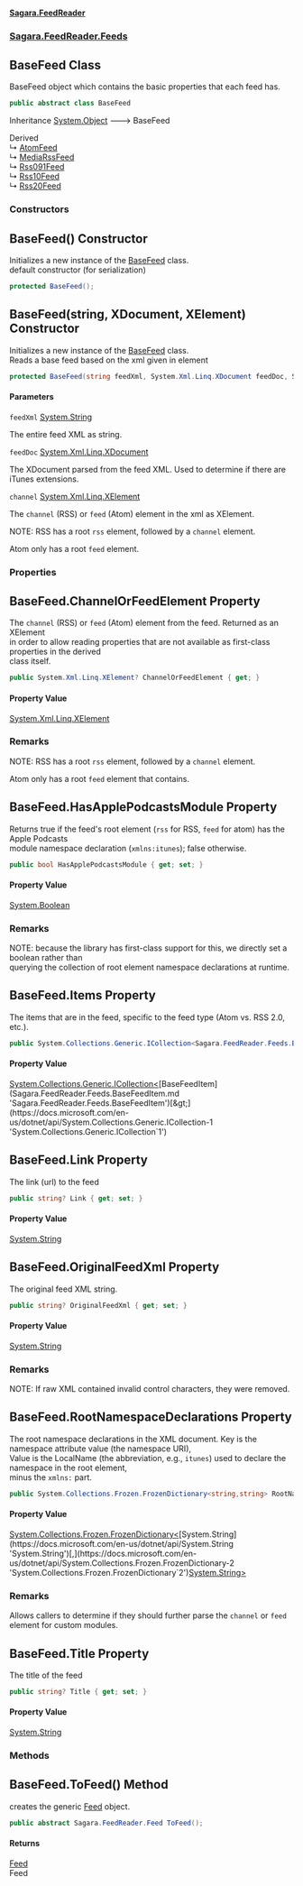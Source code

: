 #### [Sagara.FeedReader](index.md 'index')
### [Sagara.FeedReader.Feeds](index.md#Sagara.FeedReader.Feeds 'Sagara.FeedReader.Feeds')

## BaseFeed Class

BaseFeed object which contains the basic properties that each feed has.

```csharp
public abstract class BaseFeed
```

Inheritance [System.Object](https://docs.microsoft.com/en-us/dotnet/api/System.Object 'System.Object') &#129106; BaseFeed

Derived  
&#8627; [AtomFeed](Sagara.FeedReader.Feeds.AtomFeed.md 'Sagara.FeedReader.Feeds.AtomFeed')  
&#8627; [MediaRssFeed](Sagara.FeedReader.Feeds.MediaRssFeed.md 'Sagara.FeedReader.Feeds.MediaRssFeed')  
&#8627; [Rss091Feed](Sagara.FeedReader.Feeds.Rss091Feed.md 'Sagara.FeedReader.Feeds.Rss091Feed')  
&#8627; [Rss10Feed](Sagara.FeedReader.Feeds.Rss10Feed.md 'Sagara.FeedReader.Feeds.Rss10Feed')  
&#8627; [Rss20Feed](Sagara.FeedReader.Feeds.Rss20Feed.md 'Sagara.FeedReader.Feeds.Rss20Feed')
### Constructors

<a name='Sagara.FeedReader.Feeds.BaseFeed.BaseFeed()'></a>

## BaseFeed() Constructor

Initializes a new instance of the [BaseFeed](Sagara.FeedReader.Feeds.BaseFeed.md 'Sagara.FeedReader.Feeds.BaseFeed') class.  
default constructor (for serialization)

```csharp
protected BaseFeed();
```

<a name='Sagara.FeedReader.Feeds.BaseFeed.BaseFeed(string,System.Xml.Linq.XDocument,System.Xml.Linq.XElement)'></a>

## BaseFeed(string, XDocument, XElement) Constructor

Initializes a new instance of the [BaseFeed](Sagara.FeedReader.Feeds.BaseFeed.md 'Sagara.FeedReader.Feeds.BaseFeed') class.  
Reads a base feed based on the xml given in element

```csharp
protected BaseFeed(string feedXml, System.Xml.Linq.XDocument feedDoc, System.Xml.Linq.XElement channel);
```
#### Parameters

<a name='Sagara.FeedReader.Feeds.BaseFeed.BaseFeed(string,System.Xml.Linq.XDocument,System.Xml.Linq.XElement).feedXml'></a>

`feedXml` [System.String](https://docs.microsoft.com/en-us/dotnet/api/System.String 'System.String')

The entire feed XML as string.

<a name='Sagara.FeedReader.Feeds.BaseFeed.BaseFeed(string,System.Xml.Linq.XDocument,System.Xml.Linq.XElement).feedDoc'></a>

`feedDoc` [System.Xml.Linq.XDocument](https://docs.microsoft.com/en-us/dotnet/api/System.Xml.Linq.XDocument 'System.Xml.Linq.XDocument')

The XDocument parsed from the feed XML. Used to determine if there are iTunes extensions.

<a name='Sagara.FeedReader.Feeds.BaseFeed.BaseFeed(string,System.Xml.Linq.XDocument,System.Xml.Linq.XElement).channel'></a>

`channel` [System.Xml.Linq.XElement](https://docs.microsoft.com/en-us/dotnet/api/System.Xml.Linq.XElement 'System.Xml.Linq.XElement')

  
The `channel` (RSS) or `feed` (Atom) element in the xml as XElement.  
  
NOTE: RSS has a root `rss` element, followed by a `channel` element.  
  
Atom only has a root `feed` element.
### Properties

<a name='Sagara.FeedReader.Feeds.BaseFeed.ChannelOrFeedElement'></a>

## BaseFeed.ChannelOrFeedElement Property

The `channel` (RSS) or `feed` (Atom) element from the feed. Returned as an XElement   
in order to allow reading properties that are not available as first-class properties in the derived  
class itself.

```csharp
public System.Xml.Linq.XElement? ChannelOrFeedElement { get; }
```

#### Property Value
[System.Xml.Linq.XElement](https://docs.microsoft.com/en-us/dotnet/api/System.Xml.Linq.XElement 'System.Xml.Linq.XElement')

### Remarks
  
NOTE: RSS has a root `rss` element, followed by a `channel` element.  
  
Atom only has a root `feed` element that contains.

<a name='Sagara.FeedReader.Feeds.BaseFeed.HasApplePodcastsModule'></a>

## BaseFeed.HasApplePodcastsModule Property

Returns true if the feed's root element (`rss` for RSS, `feed` for atom) has the Apple Podcasts   
module namespace declaration (`xmlns:itunes`); false otherwise.

```csharp
public bool HasApplePodcastsModule { get; set; }
```

#### Property Value
[System.Boolean](https://docs.microsoft.com/en-us/dotnet/api/System.Boolean 'System.Boolean')

### Remarks
NOTE: because the library has first-class support for this, we directly set a boolean rather than  
querying the collection of root element namespace declarations at runtime.

<a name='Sagara.FeedReader.Feeds.BaseFeed.Items'></a>

## BaseFeed.Items Property

The items that are in the feed, specific to the feed type (Atom vs. RSS 2.0, etc.).

```csharp
public System.Collections.Generic.ICollection<Sagara.FeedReader.Feeds.BaseFeedItem> Items { get; set; }
```

#### Property Value
[System.Collections.Generic.ICollection&lt;](https://docs.microsoft.com/en-us/dotnet/api/System.Collections.Generic.ICollection-1 'System.Collections.Generic.ICollection`1')[BaseFeedItem](Sagara.FeedReader.Feeds.BaseFeedItem.md 'Sagara.FeedReader.Feeds.BaseFeedItem')[&gt;](https://docs.microsoft.com/en-us/dotnet/api/System.Collections.Generic.ICollection-1 'System.Collections.Generic.ICollection`1')

<a name='Sagara.FeedReader.Feeds.BaseFeed.Link'></a>

## BaseFeed.Link Property

The link (url) to the feed

```csharp
public string? Link { get; set; }
```

#### Property Value
[System.String](https://docs.microsoft.com/en-us/dotnet/api/System.String 'System.String')

<a name='Sagara.FeedReader.Feeds.BaseFeed.OriginalFeedXml'></a>

## BaseFeed.OriginalFeedXml Property

The original feed XML string.

```csharp
public string? OriginalFeedXml { get; set; }
```

#### Property Value
[System.String](https://docs.microsoft.com/en-us/dotnet/api/System.String 'System.String')

### Remarks
NOTE: If raw XML contained invalid control characters, they were removed.

<a name='Sagara.FeedReader.Feeds.BaseFeed.RootNamespaceDeclarations'></a>

## BaseFeed.RootNamespaceDeclarations Property

The root namespace declarations in the XML document. Key is the namespace attribute value (the namespace URI),   
Value is the LocalName (the abbreviation, e.g., `itunes`) used to declare the namespace in the root element,  
minus the `xmlns:` part.

```csharp
public System.Collections.Frozen.FrozenDictionary<string,string> RootNamespaceDeclarations { get; set; }
```

#### Property Value
[System.Collections.Frozen.FrozenDictionary&lt;](https://docs.microsoft.com/en-us/dotnet/api/System.Collections.Frozen.FrozenDictionary-2 'System.Collections.Frozen.FrozenDictionary`2')[System.String](https://docs.microsoft.com/en-us/dotnet/api/System.String 'System.String')[,](https://docs.microsoft.com/en-us/dotnet/api/System.Collections.Frozen.FrozenDictionary-2 'System.Collections.Frozen.FrozenDictionary`2')[System.String](https://docs.microsoft.com/en-us/dotnet/api/System.String 'System.String')[&gt;](https://docs.microsoft.com/en-us/dotnet/api/System.Collections.Frozen.FrozenDictionary-2 'System.Collections.Frozen.FrozenDictionary`2')

### Remarks
Allows callers to determine if they should further parse the `channel` or `feed` element for custom modules.

<a name='Sagara.FeedReader.Feeds.BaseFeed.Title'></a>

## BaseFeed.Title Property

The title of the feed

```csharp
public string? Title { get; set; }
```

#### Property Value
[System.String](https://docs.microsoft.com/en-us/dotnet/api/System.String 'System.String')
### Methods

<a name='Sagara.FeedReader.Feeds.BaseFeed.ToFeed()'></a>

## BaseFeed.ToFeed() Method

creates the generic [Feed](Sagara.FeedReader.Feed.md 'Sagara.FeedReader.Feed') object.

```csharp
public abstract Sagara.FeedReader.Feed ToFeed();
```

#### Returns
[Feed](Sagara.FeedReader.Feed.md 'Sagara.FeedReader.Feed')  
Feed